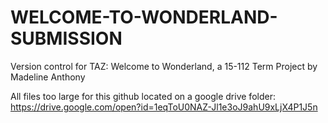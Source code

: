 # WELCOME-TO-WONDERLAND-SUBMISSION

Version control for TAZ: Welcome to Wonderland, a 15-112 Term Project by Madeline Anthony

All files too large for this github located on a google drive folder:
https://drive.google.com/open?id=1eqToU0NAZ-Jl1e3oJ9ahU9xLjX4P1J5n
